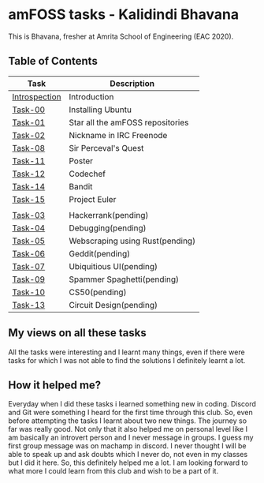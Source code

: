 # amFOSS tasks - Kalidindi Bhavana 
This is Bhavana, fresher at Amrita School of Engineering (EAC 2020). 

## Table of Contents


| Task | Description |
| --- | --- |
| <a href="https://github.com/bhavanakalidindi13/amfoss-tasks/tree/main/Introspection">Introspection</a> | Introduction |
| <a href="https://github.com/bhavanakalidindi13/amfoss-tasks/tree/main/Task-00">Task-00</a> | Installing Ubuntu |
| <a href="https://github.com/bhavanakalidindi13/amfoss-tasks/tree/main/Task-01">Task-01</a> | Star all the amFOSS repositories |
| <a href="https://github.com/bhavanakalidindi13/amfoss-tasks/tree/main/Task-02">Task-02</a> | Nickname in IRC Freenode |
| <a href="https://github.com/bhavanakalidindi13/amfoss-tasks/tree/main/Task-08">Task-08 </a>| Sir Perceval's Quest |
| <a href="https://github.com/bhavanakalidindi13/amfoss-tasks/tree/main/Task-11">Task-11 </a>  | Poster |
| <a href="https://github.com/bhavanakalidindi13/amfoss-tasks/tree/main/Task-12">Task-12 </a> | Codechef |
| <a href="https://github.com/bhavanakalidindi13/amfoss-tasks/tree/main/Task-14">Task-14 </a>| Bandit |
| <a href="https://github.com/bhavanakalidindi13/amfoss-tasks/tree/main/Task-15">Task-15 </a>| Project Euler |
|  |  |
| <a href="https://github.com/bhavanakalidindi13/amfoss-tasks/tree/main/Task-03">Task-03</a> | Hackerrank(pending) |
| <a href="https://github.com/bhavanakalidindi13/amfoss-tasks/tree/main/Task-04">Task-04</a> | Debugging(pending) |
| <a href="https://github.com/bhavanakalidindi13/amfoss-tasks/tree/main/Task-05">Task-05</a> | Webscraping using Rust(pending) |
| <a href="https://github.com/bhavanakalidindi13/amfoss-tasks/tree/main/Task-06">Task-06</a> | Geddit(pending) |
| <a href="https://github.com/bhavanakalidindi13/amfoss-tasks/tree/main/Task-07">Task-07</a> | Ubiquitious UI(pending) |
| <a href="https://github.com/bhavanakalidindi13/amfoss-tasks/tree/main/Task-09">Task-09</a> | Spammer Spaghetti(pending) |
| <a href="https://github.com/bhavanakalidindi13/amfoss-tasks/tree/main/Task-10" > Task-10 </a>  | CS50(pending) |
| <a href="https://github.com/bhavanakalidindi13/amfoss-tasks/tree/main/Task-13">Task-13 </a>  | Circuit Design(pending) |

## My views on all these tasks

All the tasks were interesting and I learnt many things, even if there were tasks for which I was not able to find the solutions
I definitely learnt a lot. 

## How it helped me?

Everyday when I did these tasks i learned something new in coding. Discord and Git were something I heard for the first time through this club. So, even before attempting the tasks I learnt about two new things. The journey so far was really good.
Not only that it also helped me on personal level like I am basically an introvert person and I never message in groups. I guess my first group message was on machamp in discord. I never thought I will be able to speak up and ask doubts which I never do, not even in my classes but I did it here. So, this definitely helped me a lot. I am looking forward to what more I could learn from this club and wish to be a part of it.
